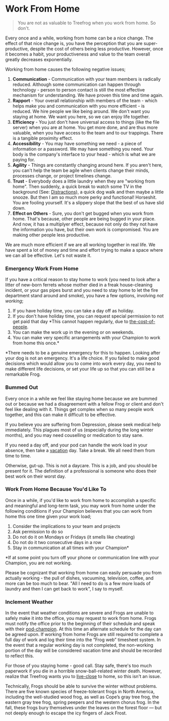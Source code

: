 # Work From Home

> You are not as valuable to Treefrog when you work from home. So don't.

Every once and a while, working from home can be a nice change. The effect of that nice change is, you have the perception that you are super-productive, despite the cost of others being less productive. However, once it becomes a habit, your productiveness and value to the team overall greatly decreases exponentially.

Working from home causes the following negative issues;

1. **Communication** - Communication with your team members is radically reduced. Although some communication can happen through technology - person to person contact is still the most effective mechanism for understanding. We have proven this time and time again.
2. **Rapport** - Your overall relationship with members of the team - which helps make you and communication with you more efficient - is reduced. We hire people we like being around. We don't want you staying at home. We want you here, so we can enjoy life together.
3. **Efficiency** - You just don't have universal access to things (like the file server) when you are at home. You get more done, and are thus more valuable, when you have access to the team and to our trappings. There is a tangible proximity effect.
4. **Accessibility** - You may have something we need - a piece of information or a password. We may have something you need. Your body is the company's interface to your head - which is what we are paying for.
5. **Agility** - Things are constantly changing around here. If you aren't here, you can't help the team be agile when clients change their minds, processes change, or project timelines change.
6. **Trust** - Everybody does a little laundry when they are "working from home". Then suddenly, a quick break to watch some TV in the background (See: [Distractions](manual/Distractions)), a quick dog walk and then maybe a little snooze. But then I am so much more perky and functional! Horseshit. You are fooling yourself. It's a slippery slope that the best of us have slid down.
7. **Effect on Others** - Sure, you don't get bugged when you work from home. That's because, other people are being bugged in your place. And now, it has a multiplyer effect, because not only do they not have the information you have, but their own work is compromised. You are making other people less productive.

We are much more efficient if we are all working together in real life. We have spent a lot of money and time and effort trying to make a space where we can all be effective. Let's not waste it.

### Emergency Work From Home

If you have a critical reason to stay home to work (you need to look after a litter of new-born ferrets whose mother died in a freak house-cleaning incident, or your gas pipes burst and you need to stay home to let the fire department stand around and smoke), you have a few options, involving *not working*;

1. If you have holiday time, you can take a day off as holiday.
2. If you don't have holiday time, you can request special permission to not get paid that day *This cannot happen regularly, due to [the-cost-of-people](manual/the-cost-of-people.md).
3. You can make the work up in the evening or on weekends.
4. You can make very specific arrangements with your Champion to work from home this once.*

*There needs to be a genuine emergency for this to happen. Looking after your dog is not an emergency. It's a life choice. If you failed to make good decisions which would allow you to come into work every day, you need to make different life decisions, or set your life up so that you can still be a remarkable Frog.

### Bummed Out

Every once in a while we feel like staying home because we are bummed out or because we had a disagreement with a fellow Frog or client and don't feel like dealing with it. Things get complex when so many people work together, and this can make it difficult to be effective.

If you believe you are suffering from Depression, please seek medical help immediately. This plagues most of us (especially during the long winter months), and you may need couselling or medication to stay sane.

If you need a day off, and your pod can handle the work load in your absence, then take a [vacation](manual/vacation.md) day. Take a break. We all need them from time to time.

Otherwise, gut-up. This is not a daycare. This is a job, and you should be present for it. The definition of a professional is someone who does their best work on their worst day.
### Work From Home Because You'd Like To

Once in a while, if you'd like to work from home to accomplish a specific and meaningful and long-term task, you may work from home under the following conditions if your Champion believes that you can work from home this one time given your work load;

1. Consider the implications to your team and projects
2. Ask permission to do so
3. Do not do it on Mondays or Fridays (it smells like cheating)
4. Do not do it two consecutive days in a row
5. Stay in communication at all times with your Champion*

*If at some point you turn off your phone or communication line with your Champion, you are not working.

Please be cognizant that working from home can easily persuade you from actually working - the pull of dishes, vacuuming, television, coffee, and more can be too much to bear. "All I need to do is a few more loads of laundry and then I can get back to work", I say to myself.
### Inclement Weather

In the event that weather conditions are severe and Frogs are unable to safely make it into the office, you may request to work from home. Frogs must notify the office prior to the beginning of their schedule and speak with their [pod-champion](manual/pod-champion.md). At this time an alternate schedule for the day can be agreed upon. If working from home Frogs are still required to complete a full day of work and log their time into the “Frog web” timesheet system. In the event that a regular working day is not completed, the non-working portion of the day will be considered vacation time and should be recorded to reflect this.

For those of you staying home - good call. Stay safe, there's too much paperwork if you die in a horrible snow-ball-related winter death. However, realize that Treefrog wants you to [live-close](manual/live-close.md) to home, so this isn't an issue.

Technically, Frogs should be able to survive the winter without problems. There are five known species of freeze-tolerant frogs in North America, including the well-studied wood frog, as well as Cope’s gray tree frog, the eastern gray tree frog, spring peepers and the western chorus frog. In the fall, these frogs bury themselves under the leaves on the forest floor — but not deeply enough to escape the icy fingers of Jack Frost.


